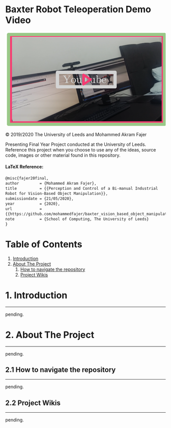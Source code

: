 


# Baxter Robot Teleoperation Demo Video

[![IMAGE ALT TEXT HERE](https://github.com/mohammedfajer/baxter_vision_based_object_manipulation/blob/master/Screenshot%202020-05-22%20at%2015.10.33.png)](https://www.youtube.com/watch?v=M65fOXamHPY)

© 2019/2020 The University of Leeds and Mohammed Akram Fajer

Presenting Final Year Project conducted at the University of Leeds. Reference this project when you choose to use any of the ideas, source code, images or other material found in this repository. 

#### LaTeX Reference:
```
@misc{fajer20final, 
author         = {Mohammed Akram Fajer},
title          = {{Perception and Control of a Bi-manual Industrial Robot for Vision-Based Object Manipulation}},
submissiondate = {21/05/2020},
year           = {2020},
url            = {{https://github.com/mohammedfajer/baxter_vision_based_object_manipulation}},
note           = {School of Computing, The University of Leeds}
}
```
Table of Contents
======

1. [Introduction](#introduction)
2. [About The Project](#paragraph1)
    1. [How to navigate the repository](#subparagraph1)
    2. [Project Wikis](#subparagraph2)

# 1. Introduction  <a name="introduction"></a>
------
pending.

# 2. About The Project <a name="paragraph1"></a>
------
pending.

## 2.1 How to navigate the repository <a name="subparagraph1"></a>
------
pending.

## 2.2 Project Wikis <a name="subparagraph2"></a>
------
pending.


